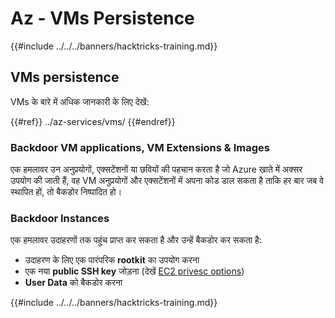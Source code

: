 # Az - VMs Persistence

{{#include ../../../banners/hacktricks-training.md}}

## VMs persistence

VMs के बारे में अधिक जानकारी के लिए देखें:

{{#ref}}
../az-services/vms/
{{#endref}}

### Backdoor VM applications, VM Extensions & Images <a href="#backdoor-instances" id="backdoor-instances"></a>

एक हमलावर उन अनुप्रयोगों, एक्सटेंशनों या छवियों की पहचान करता है जो Azure खाते में अक्सर उपयोग की जाती हैं, वह VM अनुप्रयोगों और एक्सटेंशनों में अपना कोड डाल सकता है ताकि हर बार जब वे स्थापित हों, तो बैकडोर निष्पादित हो।

### Backdoor Instances <a href="#backdoor-instances" id="backdoor-instances"></a>

एक हमलावर उदाहरणों तक पहुंच प्राप्त कर सकता है और उन्हें बैकडोर कर सकता है:

- उदाहरण के लिए एक पारंपरिक **rootkit** का उपयोग करना
- एक नया **public SSH key** जोड़ना (देखें [EC2 privesc options](https://cloud.hacktricks.wiki/en/pentesting-cloud/aws-security/aws-privilege-escalation/aws-ec2-privesc.html))
- **User Data** को बैकडोर करना

{{#include ../../../banners/hacktricks-training.md}}
